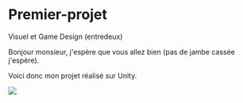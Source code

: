 # Premier-projet

Visuel et Game Design (entredeux)

Bonjour monsieur, j'espère que vous allez bien (pas de jambe cassée j'espère).

Voici donc mon projet réalisé sur Unity. 

<img src=![image](https://user-images.githubusercontent.com/78074447/117576127-e66f0680-b0e4-11eb-9752-518f327de8b7.png)>
